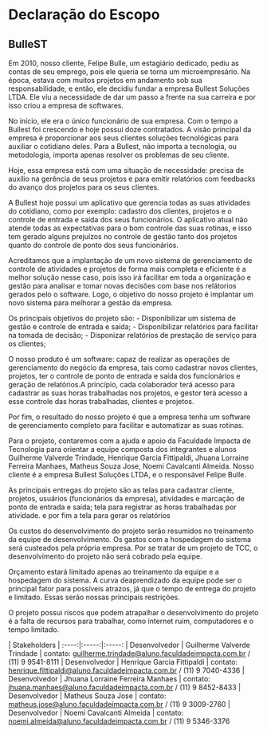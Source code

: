 # Declaração do Escopo

## **BulleST**

Em 2010, nosso cliente, Felipe Bulle, um estagiário dedicado, pediu as contas de seu emprego, pois ele queria se torna um microempresário. Na época, estava com muitos projetos em andamento sob sua responsabilidade, e então, ele decidiu fundar a empresa Bullest Soluções LTDA. Ele viu a necessidade de dar um passo a frente na sua carreira e por isso criou a empresa de softwares.

No início, ele era o único funcionário de sua empresa. Com o tempo a Bullest foi crescendo e hoje possui doze contratados.
A visão principal da empresa é proporcionar aos seus clientes soluções tecnológicas para auxiliar o cotidiano deles. Para a Bullest, não importa a tecnologia, ou metodologia, importa apenas resolver os problemas de seu cliente.

Hoje, essa empresa está com uma situação de necessidade: precisa de auxílio na gerência de seus projetos e para emitir relatórios com feedbacks do avanço dos projetos para os seus clientes.

A Bullest hoje possui um aplicativo que gerencia todas as suas atividades do cotidiano, como por exemplo: cadastro dos clientes, projetos e o controle de entrada e saída dos seus funcionários. O aplicativo atual não atende todas as expectativas para o bom controle das suas rotinas, e isso tem gerado alguns prejuízos no controle de gestão tanto dos projetos quanto do controle de ponto dos seus funcionários.

Acreditamos que a implantação de um novo sistema de gerenciamento de controle de atividades e projetos de forma mais completa e eficiente é a melhor solução nesse caso, pois isso irá facilitar em toda a organização e gestão para analisar e tomar novas decisões com base nos relátorios gerados pelo o software. Logo, o objetivo do nosso projeto é implantar um novo sistema para melhorar a gestão da empresa.

Os principais objetivos do projeto são:
    - Disponibilizar um sistema de gestão e controle de entrada e saída;
    - Disponibilizar relatórios para facilitar na tomada de decisão;
    - Disponizar relatórios de prestação de serviço para os clientes;

O nosso produto é um software: capaz de realizar as operações de gerenciamento do negócio da empresa, tais como cadastrar novos clientes, projetos, ter o controle de ponto de entrada e saída dos funcionários e geração de relatórios.A princípio, cada colaborador terá acesso para cadastrar as suas horas trabalhadas nos projetos, e gestor terá acesso a esse controle das horas trabalhadas, clientes e projetos.

Por fim, o resultado do nosso projeto é que a empresa tenha um software de gerenciamento completo para facilitar e automatizar as suas rotinas.

Para o projeto, contaremos com a ajuda e apoio da Faculdade Impacta de Tecnologia para orientar a equipe composta dos integrantes e alunos Guilherme Valverde Trindade, Henrique Garcia Fittipaldi, Jhuana Lorraine Ferreira Manhaes, Matheus Souza Jose, Noemi Cavalcanti Almeida. Nosso cliente é a empresa Bullest Soluções LTDA, e o responsável Felipe Bulle.

As principais entregas do projeto são as telas para cadastrar cliente, projetos, usuários (funcionários da empresa), atividades e marcação de ponto de entrada e saída; tela para registrar as horas trabalhadas por atividade. e por fim a tela para gerar os relatórios

Os custos do desenvolvimento do projeto serão resumidos no treinamento da equipe de desenvolvimento. Os gastos com a hospedagem do sistema será custeados pela própria empresa. Por se tratar de um projeto de TCC, o desenvolvimento do projeto não será cobrado pela equipe.

Orçamento estará limitado apenas ao treinamento da equipe e a hospedagem do sistema. A curva deaprendizado da equipe pode ser o principal fator para possíveis atrazos, já que o tempo de entrega do projeto e limitado. Essas serão nossas principais restrições. 

O projeto possui riscos que podem atrapalhar o desenvolvimento do projeto é a falta de recursos para trabalhar, como internet ruim, computadores e o tempo limitado.

| Stakeholders |
:----:|:-----:|:-----:
| Desenvolvedor | Guilherme Valverde Trindade | contato: guilherme.trindade@aluno.faculdadeimpacta.com.br / (11) 9 9541-8111
| Desenvolvedor | Henrique Garcia Fittipaldi | contato: henrique.fittipaldi@aluno.faculdadeimpacta.com.br / (11) 9 7040-4336
| Desenvolvedor | Jhuana Lorraine Ferreira Manhaes | contato: jhuana.manhaes@aluno.faculdadeimpacta.com.br / (11) 9 8452-8433
| Desenvolvedor | Matheus Souza Jose | contato: matheus.jose@aluno.faculdadeimpacta.com.br / (11) 9 3009-2760
| Desenvolvedor | Noemi Cavalcanti Almeida | contato: noemi.almeida@aluno.faculdadeimpacta.com.br / (11) 9 5346-3376
